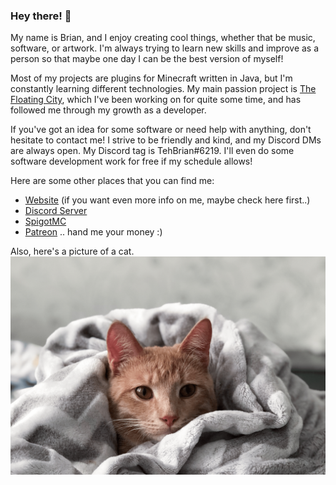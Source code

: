 ### Hey there! 👋

My name is Brian, and I enjoy creating cool things, whether that be music, software, or artwork. I'm always trying to learn new skills and improve as a person so that maybe one day I can be the best version of myself!

Most of my projects are plugins for Minecraft written in Java, but I'm constantly learning different technologies. My main passion project is [The Floating City](https://thefloating.city), which I've been working on for quite some time, and has followed me through my growth as a developer.

If you've got an idea for some software or need help with anything, don't hesitate to contact me! I strive to be friendly and kind, and my Discord DMs are always open. My Discord tag is TehBrian#6219. I'll even do some software development work for free if my schedule allows! 

Here are some other places that you can find me:
- [Website](https://tehbrian.xyz) (if you want even more info on me, maybe check here first..)
- [Discord Server](https://tehbrian.xyz/discord)
- [SpigotMC](https://www.spigotmc.org/members/tehbrian.335560/)
- [Patreon](https://patreon.com/tehbrian) .. hand me your money :)

Also, here's a picture of a cat.
![a picture of a cat](https://github.com/ItsTehBrian/ItsTehBrian/raw/main/cat.png)
